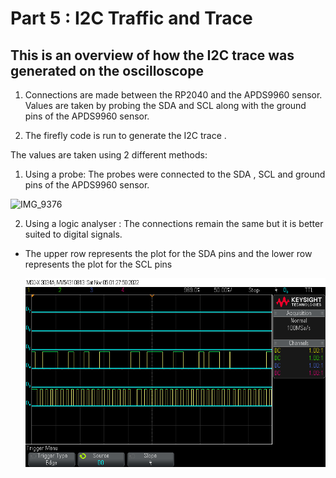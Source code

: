 # Part 5 : I2C Traffic and Trace

## This is an overview of how the I2C trace was generated on the oscilloscope

1) Connections are made between the RP2040 and the APDS9960 sensor. Values are taken by probing the SDA and SCL along with the ground pins of the APDS9960 sensor.

2) The firefly code is run to generate the I2C trace .

The values are taken using 2 different methods:

1) Using a probe: The probes were connected to the SDA , SCL and ground pins of the APDS9960 sensor.
  
![IMG_9376](https://user-images.githubusercontent.com/114244849/200089636-a2001061-a7c3-424f-9c16-84f968e37814.jpg)



2) Using a logic analyser : The connections remain the same but it is better suited to digital signals.

- The upper row represents the plot for the SDA pins and the lower row represents the plot for the SCL pins

  ![I2C](https://github.com/Siddmathur14/Lab2B-parts/blob/main/lab2b/part_5/LAB2B_I2C_PART_5/I2C.png)









